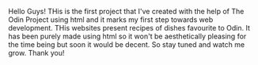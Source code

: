 Hello Guys! THis is the first project that I've created with the help of The Odin Project using html and it marks my first step towards web development.
THis websites present recipes of dishes favourite to Odin.
It has been purely made using html so it won't be aesthetically pleasing for the time being but soon it would be decent. So stay tuned and watch me grow. 
Thank you!